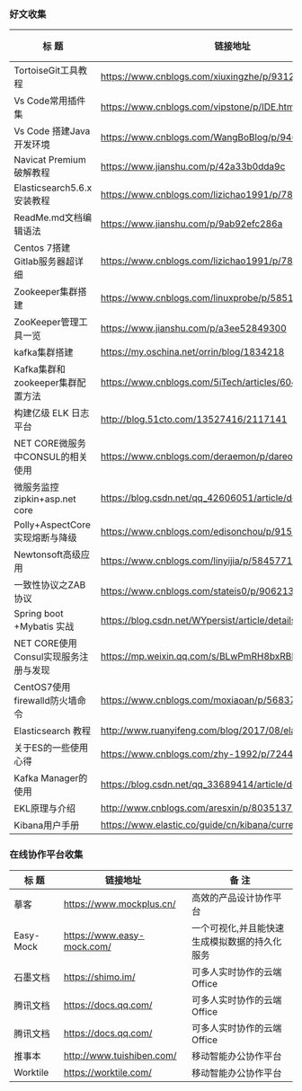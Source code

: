 ### 好文收集  
|         标  题                       |      链接地址                                                 |            备 注                                  |
|--------------------------------------|---------------------------------------------------------------|---------------------------------------------------|
| TortoiseGit工具教程                  | https://www.cnblogs.com/xiuxingzhe/p/9312929.html             |                                                   |
| Vs Code常用插件集                    | https://www.cnblogs.com/vipstone/p/IDE.html                   |                                                   |
| Vs Code 搭建Java开发环境             | https://www.cnblogs.com/WangBoBlog/p/9464281.html             |                                                   |
| Navicat Premium 破解教程             | https://www.jianshu.com/p/42a33b0dda9c                        |                                                   |
| Elasticsearch5.6.x安装教程           | https://www.cnblogs.com/lizichao1991/p/7809156.html           |                                                   |
| ReadMe.md文档编辑语法                | https://www.jianshu.com/p/9ab92efc286a                        |                                                   |
| Centos 7搭建Gitlab服务器超详细       | https://www.cnblogs.com/lizichao1991/p/7809156.html           |                                                   |
| Zookeeper集群搭建                    | https://www.cnblogs.com/linuxprobe/p/5851699.html             |                                                   |
| ZooKeeper管理工具一览                | https://www.jianshu.com/p/a3ee52849300                        |                                                   |
| kafka集群搭建                        | https://my.oschina.net/orrin/blog/1834218                     |                                                   |
| Kafka集群和zookeeper集群配置方法     | https://www.cnblogs.com/5iTech/articles/6043224.html          |                                                   |
| 构建亿级 ELK 日志平台                | http://blog.51cto.com/13527416/2117141                        |                                                   |
| NET CORE微服务中CONSUL的相关使用     | https://www.cnblogs.com/deraemon/p/dareomon.html              |                                                   |
| 微服务监控zipkin+asp.net core        | https://blog.csdn.net/qq_42606051/article/details/82148549    |                                                   |
| Polly+AspectCore实现熔断与降级       | https://www.cnblogs.com/edisonchou/p/9159644.html             |                                                   |
| Newtonsoft高级应用                   | https://www.cnblogs.com/linyijia/p/5845771.html               |                                                   |
| 一致性协议之ZAB协议                  | https://www.cnblogs.com/stateis0/p/9062133.html               |                                                   |
| Spring boot +Mybatis 实战            | https://blog.csdn.net/WYpersist/article/details/80384707      |                                                   |
| NET CORE使用Consul实现服务注册与发现 | https://mp.weixin.qq.com/s/BLwPmRH8bxRBE4momN6URg             |                                                   |
| CentOS7使用firewalld防火墙命令       | https://www.cnblogs.com/moxiaoan/p/5683743.html               |                                                   |
| Elasticsearch 教程                   | http://www.ruanyifeng.com/blog/2017/08/elasticsearch.html     |                                                   |
| 关于ES的一些使用心得                 | https://www.cnblogs.com/zhy-1992/p/7244440.html               |                                                   |
| Kafka Manager的使用                  | https://blog.csdn.net/qq_33689414/article/details/80958045    |                                                   |
| EKL原理与介绍                        | http://www.cnblogs.com/aresxin/p/8035137.html                 |                                            	   |
| Kibana用户手册                       | https://www.elastic.co/guide/cn/kibana/current/index.html     |                                                   |


### 在线协作平台收集  
|         标  题                       |      链接地址                                                 |            备 注                                  |
|--------------------------------------|---------------------------------------------------------------|---------------------------------------------------|
| 摹客                                 | https://www.mockplus.cn/                                      | 高效的产品设计协作平台                            |
| Easy-Mock                            | https://www.easy-mock.com/                                    | 一个可视化,并且能快速生成模拟数据的持久化服务     |
| 石墨文档                             | https://shimo.im/                                             | 可多人实时协作的云端Office                        |
| 腾讯文档                             | https://docs.qq.com/                                          | 可多人实时协作的云端Office                        |
| 腾讯文档                             | https://docs.qq.com/                                          | 可多人实时协作的云端Office                        |
| 推事本                               | http://www.tuishiben.com/                                     | 移动智能办公协作平台                              |
| Worktile                             | https://worktile.com/                                         | 移动智能办公协作平台                              |




